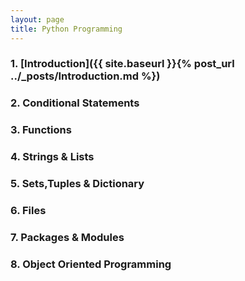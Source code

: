 ```yaml
---
layout: page
title: Python Programming
---
```



### 1. [Introduction]({{ site.baseurl }}{% post_url ../_posts/Introduction.md %})
### 2. Conditional Statements 
### 3. Functions
### 4. Strings & Lists
### 5. Sets,Tuples & Dictionary
### 6. Files
### 7. Packages & Modules
### 8. Object Oriented Programming
